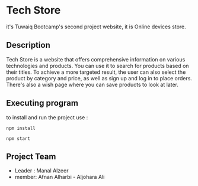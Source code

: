 # Tech Store

it's Tuwaiq Bootcamp's second project website, it is Online devices store.


## Description
Tech Store is a website that offers comprehensive information on various technologies and products.
You can use it to search for products based on their titles.
To achieve a more targeted result, the user can also select the product by category and price, as well as sign up and log in to place orders.
There's also a wish page where you can save products to look at later. 


## Executing program

to install and run the project use :

```
npm install
```

```
npm start
```

## Project Team

- Leader : Manal Alzeer 
- member: Afnan Alharbi - Aljohara Ali


